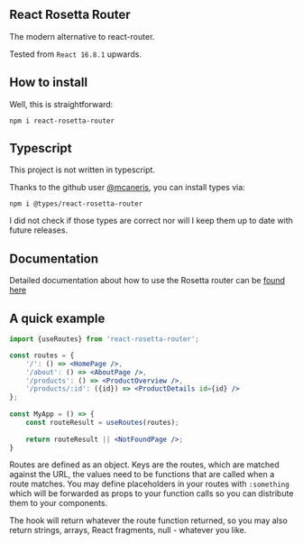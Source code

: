 ## React Rosetta Router

The modern alternative to react-router.

Tested from `React 16.8.1` upwards.

## How to install
Well, this is straightforward:

    npm i react-rosetta-router

## Typescript
This project is not written in typescript.

Thanks to the github user [@mcaneris](https://github.com/mcaneris), you can install types via:

    npm i @types/react-rosetta-router
    
I did not check if those types are correct nor will I keep them up to date with future releases.

## Documentation
Detailed documentation about how to use the Rosetta router can be [found here](https://github.com/pkoska/react-rosetta-router/blob/master/src-docs/pages/en/README.md)

## A quick example
```jsx harmony
import {useRoutes} from 'react-rosetta-router';

const routes = {
    '/': () => <HomePage />,
    '/about': () => <AboutPage />,
    '/products': () => <ProductOverview />,
    '/products/:id': ({id}) => <ProductDetails id={id} />
};
	
const MyApp = () => {
    const routeResult = useRoutes(routes);
    
    return routeResult || <NotFoundPage />;
}
```
Routes are defined as an object. Keys are the routes, which are matched
against the URL, the values need to be functions that are called when a route
matches. You may define placeholders in your routes with `:something` which
will be forwarded as props to your function calls so you can distribute them
to your components.

The hook will return whatever the route function returned, so you may also return
strings, arrays, React fragments, null - whatever you like.
